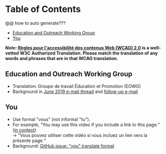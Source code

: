 # Table of Contents

@@ how to auto generate???

* [Education and Outreach Working Group](https://github.com/w3c/translation-glossaries/blob/master/fran%C3%A7ais-French.md#education-and-outreach-working-group)
* [You](https://github.com/w3c/translation-glossaries/blob/master/fran%C3%A7ais-French.md#you)

**_Note:_ [Règles pour l'accessibilité des contenus Web (WCAG) 2.0](https://www.w3.org/Translations/WCAG20-fr/) is a well-vetted W3C Authorized Translation. Please match the translation of any words and phrases that are in that WCAG translation.**

## Education and Outreach Working Group
* Translation: Groupe de travail Éducation et Promotion (EOWG)  
* Background in [June 2019 e-mail thread](https://lists.w3.org/Archives/Public/public-wai-translations/2019Jun/0004.html) and [follow-up e-mail](https://lists.w3.org/Archives/Public/public-wai-translations/2020Oct/0001.html)

## You
* Use formal "vous" (not informal "tu").
* For example, <q>You may use this video if you include a link to this page.</q> ([in context](https://www.w3.org/WAI/videos/standards-and-benefits/#permission))<br>-> <q>Vous pouvez utiliser cette vidéo si vous incluez un lien vers la présente page.</q>
* Background: [GitHub issue: "you" translate formal](https://github.com/w3c/wai-website/issues/123)

